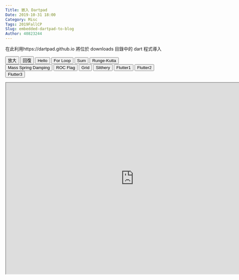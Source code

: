 ```yaml
---
Title: 嵌入 Dartpad
Date: 2019-10-31 18:00
Category: Misc
Tags: 2019FallCP
Slug: embedded-dartpad-to-blog
Author: 40823244
---
```


在此利用https://dartpad.github.io 將位於 downloads 目錄中的 dart 程式導入

<!-- PELICAN_END_SUMMARY -->

<script>
function getDart(dirname){
    source = "https://dartpad.github.io/embed-dart.html?gh_owner=40823244&gh_repo=cp2019&gh_path=downloads/dart_ex/" + dirname + "&theme=dark";
    document.getElementById("iframe").src = source ;
}

function getHtmlDart(dirname){
    source = "https://dartpad.github.io/embed-html.html?gh_owner=40823244&gh_repo=cp2019&gh_path=downloads/dart_ex/" + dirname + "&theme=dark";
document.getElementById("iframe").src = source ;
}

function getFlutter(dirname){
    source = "https://dartpad.github.io/embed-flutter.html?gh_owner=40823244&gh_repo=cp2019&gh_path=downloads/dart_ex/" + dirname + "&theme=dark";
document.getElementById("iframe").src = source ;
}

function largest(){
document.getElementById("iframe").width = document.body.clientWidth ;
document.getElementById("iframe").height = document.body.clientWidth*0.5 ;
}

function original(){
document.getElementById("iframe").width = 800 ;
document.getElementById("iframe").height = 600 ;
}
</script>
<!-- 取 Dart 程式的按鈕 -->
<p><button onclick="largest()">放大</button> <button onclick="original()">回復</button> <button onclick="getDart('hello')">Hello</button> <button onclick="getDart('for')">For Loop</button> <button onclick="getDart('sum')">Sum</button> <button onclick="getDart('runge_kutta')">Runge-Kutta</button> <button onclick="getDart('mass_spring_damping')">Mass Spring Damping</button> <button onclick="getHtmlDart('roc_flag')">ROC Flag</button> <button onclick="getHtmlDart('grid')">Grid</button> <button onclick="getHtmlDart('slithery')">Slithery</button> <button onclick="getFlutter('flutter1')">Flutter1</button> <button onclick="getFlutter('flutter2')">Flutter2</button> <button onclick="getFlutter('flutter3')">Flutter3</button></p>
<!-- 內建放入的 Dart 原始碼 -->
<p><iframe height="600" id="iframe" src="https://dartpad.dartlang.org/embed-dart.html?gh_owner=40823244&amp;gh_repo=cp2019&amp;gh_path=downloads/dart_ex/mass_spring_damping&amp;theme=dark" width="800"></iframe></p>